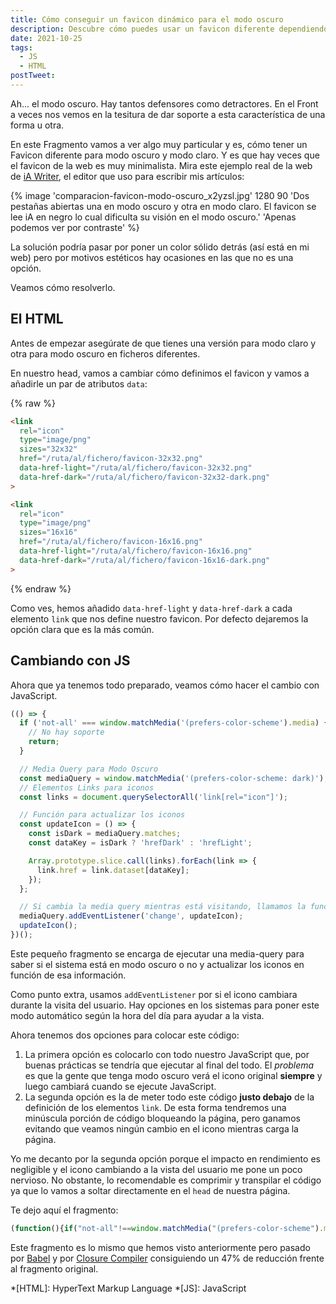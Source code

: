 ```yaml
---
title: Cómo conseguir un favicon dinámico para el modo oscuro
description: Descubre cómo puedes usar un favicon diferente dependiendo de si está activado el modo oscuro o el modo claro en el navegador del usuario.
date: 2021-10-25
tags:
  - JS
  - HTML
postTweet:
---
```


Ah... el modo oscuro. Hay tantos defensores como detractores. En el Front a veces nos vemos en la tesitura de dar soporte a esta característica de una forma u otra.

En este Fragmento vamos a ver algo muy particular y es, cómo tener un Favicon diferente para modo oscuro y modo claro. Y es que hay veces que el favicon de la web es muy minimalista. Mira este ejemplo real de la web de [iA Writer](https://ia.net/), el editor que uso para escribir mis artículos:

{% image 'comparacion-favicon-modo-oscuro_x2yzsl.jpg' 1280 90 'Dos pestañas abiertas una en modo oscuro y otra en modo claro. El favicon se lee iA en negro lo cual dificulta su visión en el modo oscuro.' 'Apenas podemos ver por contraste' %}

La solución podría pasar por poner un color sólido detrás (así está en mi web) pero por motivos estéticos hay ocasiones en las que no es una opción.

Veamos cómo resolverlo.

## El HTML

Antes de empezar asegúrate de que tienes una versión para modo claro y otra para modo oscuro en ficheros diferentes.

En nuestro head, vamos a cambiar cómo definimos el favicon y vamos a añadirle un par de atributos `data`:

{% raw %}
```html
<link
  rel="icon"
  type="image/png"
  sizes="32x32"
  href="/ruta/al/fichero/favicon-32x32.png"
  data-href-light="/ruta/al/fichero/favicon-32x32.png"
  data-href-dark="/ruta/al/fichero/favicon-32x32-dark.png"
>

<link
  rel="icon"
  type="image/png"
  sizes="16x16"
  href="/ruta/al/fichero/favicon-16x16.png"
  data-href-light="/ruta/al/fichero/favicon-16x16.png"
  data-href-dark="/ruta/al/fichero/favicon-16x16-dark.png"
>
```
{% endraw %}

Como ves, hemos añadido `data-href-light` y `data-href-dark` a cada elemento `link` que nos define nuestro favicon. Por defecto dejaremos la opción clara que es la más común.

## Cambiando con JS

Ahora que ya tenemos todo preparado, veamos cómo hacer el cambio con JavaScript.

```js
(() => {
  if ('not-all' === window.matchMedia('(prefers-color-scheme').media) {
    // No hay soporte
    return;
  }

  // Media Query para Modo Oscuro
  const mediaQuery = window.matchMedia('(prefers-color-scheme: dark)');
  // Elementos Links para iconos
  const links = document.querySelectorAll('link[rel="icon"]');

  // Función para actualizar los iconos
  const updateIcon = () => {
    const isDark = mediaQuery.matches;
    const dataKey = isDark ? 'hrefDark' : 'hrefLight';

    Array.prototype.slice.call(links).forEach(link => {
      link.href = link.dataset[dataKey];
    });
  };

  // Si cambia la media query mientras está visitando, llamamos la función
  mediaQuery.addEventListener('change', updateIcon);
  updateIcon();
})();
```

Este pequeño fragmento se encarga de ejecutar una media-query para saber si el sistema está en modo oscuro o no y actualizar los iconos en función de esa información.

Como punto extra, usamos `addEventListener` por si el icono cambiara durante la visita del usuario. Hay opciones en los sistemas para poner este modo automático según la hora del día para ayudar a la vista.

Ahora tenemos dos opciones para colocar este código:

1. La primera opción es colocarlo con todo nuestro JavaScript que, por buenas prácticas se tendría que ejecutar al final del todo. El *problema* es que la gente que tenga modo oscuro verá el icono original **siempre** y luego cambiará cuando se ejecute JavaScript.
2. La segunda opción es la de meter todo este código **justo debajo** de la definición de los elementos `link`. De esta forma tendremos una minúscula porción de código bloqueando la página, pero ganamos evitando que veamos ningún cambio en el icono mientras carga la página.

Yo me decanto por la segunda opción porque el impacto en rendimiento es negligible y el icono cambiando a la vista del usuario me pone un poco nervioso. No obstante, lo recomendable es comprimir y transpilar el código ya que lo vamos a soltar directamente en el `head` de nuestra página.

Te dejo aquí el fragmento:

```js
(function(){if("not-all"!==window.matchMedia("(prefers-color-scheme").media){var a=window.matchMedia("(prefers-color-scheme: dark)"),d=document.querySelectorAll('link[rel="icon"]'),c=function(){var e=a.matches?"hrefDark":"hrefLight";Array.prototype.slice.call(d).forEach(function(b){b.href=b.dataset[e]})};a.addEventListener("change",c);c()}})();
```

Este fragmento es lo mismo que hemos visto anteriormente pero pasado por [Babel](https://babeljs.io/repl) y por [Closure Compiler](https://closure-compiler.appspot.com/home) consiguiendo un 47% de reducción frente al fragmento original.

*[HTML]: HyperText Markup Language
*[JS]: JavaScript
